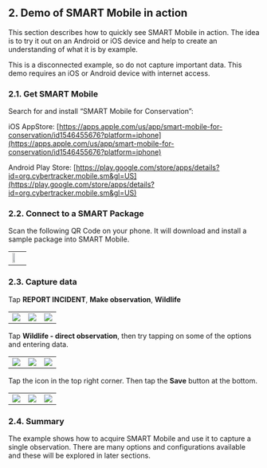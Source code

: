## 2. Demo of SMART Mobile in action
This section describes how to quickly see SMART Mobile in action. The idea is to try it out on an Android or iOS device and help to create an understanding of what it is by example.

This is a disconnected example, so do not capture important data. This demo requires an iOS or Android device with internet access.

### 2.1. Get SMART Mobile
Search for and install “SMART Mobile for Conservation”:

iOS AppStore: [https://apps.apple.com/us/app/smart-mobile-for-conservation/id1546455676?platform=iphone](https://apps.apple.com/us/app/smart-mobile-for-conservation/id1546455676?platform=iphone)

Android Play Store:
[https://play.google.com/store/apps/details?id=org.cybertracker.mobile.sm&gl=US](https://play.google.com/store/apps/details?id=org.cybertracker.mobile.sm&gl=US)

### 2.2. Connect to a SMART Package
Scan the following QR Code on your phone. It will download and install a sample package into SMART Mobile.
<table>
<tr>
<td><img width="50%" src="{{ site.baseurl }}/assets/smart/image253.png" /></td>
</tr>
</table>

### 2.3. Capture data
Tap **REPORT INCIDENT**, **Make observation**, **Wildlife**
<table>
<tr>
<td><img src="{{ site.baseurl }}/assets/smart/image236.png" /></td>
<td><img src="{{ site.baseurl }}/assets/smart/image33.png" /></td>
<td><img src="{{ site.baseurl }}/assets/smart/image97.png" /></td>
</tr>
</table>

Tap **Wildlife - direct observation**, then try tapping on some of the options and entering data.
<table>
<tr>
<td><img src="{{ site.baseurl }}/assets/smart/image150.png" /></td>
<td><img src="{{ site.baseurl }}/assets/smart/image32.png" /></td>
<td><img src="{{ site.baseurl }}/assets/smart/image160.png" /></td>
</tr>
</table>

Tap the icon in the top right corner. Then tap the **Save** button at the bottom.
<table>
<tr>
<td><img src="{{ site.baseurl }}/assets/smart/image139.png" /></td>
<td><img src="{{ site.baseurl }}/assets/smart/image169.png" /></td>
<td><img src="{{ site.baseurl }}/assets/smart/image205.png" /></td>
</tr>
</table>

### 2.4. Summary
The example shows how to acquire SMART Mobile and use it to capture a single observation. There are many options and configurations available and these will be explored in later sections.
